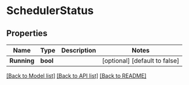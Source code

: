# SchedulerStatus

## Properties
Name | Type | Description | Notes
------------ | ------------- | ------------- | -------------
**Running** | **bool** |  | [optional] [default to false]

[[Back to Model list]](../README.md#documentation-for-models) [[Back to API list]](../README.md#documentation-for-api-endpoints) [[Back to README]](../README.md)


